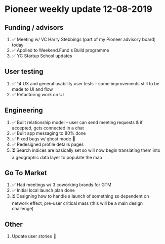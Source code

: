 # Pioneer weekly update 12-08-2019


## Funding / advisors

1. ✅ Meeting w/ VC Harry Stebbings (part of my Pioneer advisory board) today  
2. ✅ Applied to Weekend.Fund's Build programme  
3. ✅ YC Startup School updates  


## User testing

1. ✅ 14 UX and general usability user tests – some improvements still to be made to UI and flow  
2. ✅ Refactoring work on UI  

  
## Engineering

1. ✅ Built relationship model – user can send meeting requests & if accepted, gets connected in a chat  
2. ✅ Built app messaging to 80% done 
3. ✅ Fixed bugs w/ ghost mode 👻  
4. ✅ Redesigned profile details pages
5. ⏳ Search indices are basically set so will now begin translating them into a geographic data layer to populate the map  

  
## Go To Market

1. ✅ Had meetings w/ 3 coworking brands for GTM  
2. ✅ Initial local launch plan done  
3. ⏳ Designing how to handle a launch of something so dependent on network effect, pre-user critical mass (this will be a main design challenge)  


## Other

1. Update user stories 📝 



